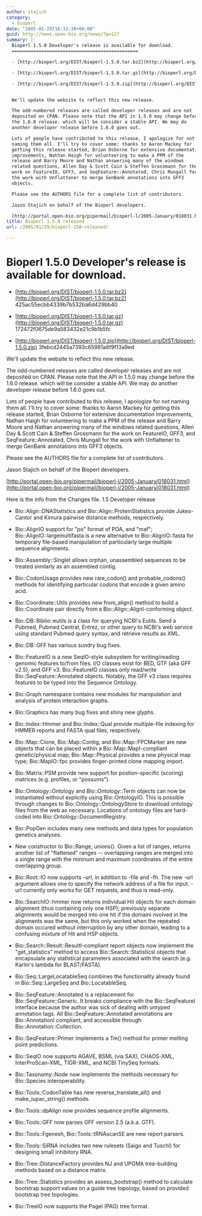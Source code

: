 ```yaml
---
author: stajich
category:
  - bioperl
date: "2005-01-29T16:33:38+00:00"
guid: http://news.open-bio.org/news/?p=127
summary: |-
  Bioperl 1.5.0 Developer's release is available for download.
  ===============================================

  - [http://bioperl.org/DIST/bioperl-1.5.0.tar.bz2](http://bioperl.org/DIST/bioperl-1.5.0.tar.bz2) 425ac55ecbb4339b7b532ba6d429bb40

  - [http://bioperl.org/DIST/bioperl-1.5.0.tar.gz](http://bioperl.org/DIST/bioperl-1.5.0.tar.gz) 172472f0675de9a583432e21c9b1b5fc

  - [http://bioperl.org/DIST/bioperl-1.5.0.zip](http://bioperl.org/DIST/bioperl-1.5.0.zip) 3febcd2445a7393c65981a6f9f13a9ed


  We'll update the website to reflect this new release.

  The odd-numbered releases are called developer releases and are not
  deposited on CPAN. Please note that the API in 1.5.0 may change before
  the 1.6.0 release. which will be consider a stable API. We may do
  another developer release before 1.6.0 goes out.

  Lots of people have contributed to this release, I apologize for not
  naming them all. I'll try to cover some: thanks to Aaron Mackey for
  getting this release started, Brian Osborne for extensive documentation
  improvements, Nathan Haigh for volunteering to make a PPM of the
  release and Barry Moore and Nathan answering many of the windows
  related questions, Allen Day & Scott Cain & Steffen Grossmann for the
  work on FeatureIO, GFF3, and SeqFeature::Annotated, Chris Mungall for
  the work with Unflattener to merge GenBank annotations into GFF3
  objects.

  Please see the AUTHORS file for a complete list of contributors.

  Jason Stajich on behalf of the Bioperl developers.

  [http://portal.open-bio.org/pipermail/bioperl-l/2005-January/018031.html](http://portal.open-bio.org/pipermail/bioperl-l/2005-January/018031.html)
title: Bioperl 1.5.0 released
url: /2005/01/29/bioperl-150-released/

---
```

Bioperl 1.5.0 Developer's release is available for download.
===============================================

- [http://bioperl.org/DIST/bioperl-1.5.0.tar.bz2](http://bioperl.org/DIST/bioperl-1.5.0.tar.bz2) 425ac55ecbb4339b7b532ba6d429bb40

- [http://bioperl.org/DIST/bioperl-1.5.0.tar.gz](http://bioperl.org/DIST/bioperl-1.5.0.tar.gz) 172472f0675de9a583432e21c9b1b5fc

- [http://bioperl.org/DIST/bioperl-1.5.0.zip](http://bioperl.org/DIST/bioperl-1.5.0.zip) 3febcd2445a7393c65981a6f9f13a9ed

We'll update the website to reflect this new release.

The odd-numbered releases are called developer releases and are not
deposited on CPAN. Please note that the API in 1.5.0 may change before
the 1.6.0 release. which will be consider a stable API. We may do
another developer release before 1.6.0 goes out.

Lots of people have contributed to this release, I apologize for not
naming them all. I'll try to cover some: thanks to Aaron Mackey for
getting this release started, Brian Osborne for extensive documentation
improvements, Nathan Haigh for volunteering to make a PPM of the
release and Barry Moore and Nathan answering many of the windows
related questions, Allen Day & Scott Cain & Steffen Grossmann for the
work on FeatureIO, GFF3, and SeqFeature::Annotated, Chris Mungall for
the work with Unflattener to merge GenBank annotations into GFF3
objects.

Please see the AUTHORS file for a complete list of contributors.

Jason Stajich on behalf of the Bioperl developers.

[http://portal.open-bio.org/pipermail/bioperl-l/2005-January/018031.html](http://portal.open-bio.org/pipermail/bioperl-l/2005-January/018031.html)

Here is the info from the Changes file.
1.5 Developer release

- Bio::Align::DNAStatistics and Bio::Align::ProteinStatistics provide Jukes-Cantor and Kimura pairwise distance methods, respectively.

- Bio::AlignIO support for "po" format of POA, and "maf"; Bio::AlignIO::largemultifasta is a new alternative to Bio::AlignIO::fasta for temporary file-based manipulation of particularly large multiple sequence alignments.

- Bio::Assembly::Singlet allows orphan, unassembled sequences to be treated similarly as an assembled contig.

- Bio::CodonUsage provides new rare\_codon() and probable\_codons() methods for identifying particular codons that encode a given amino acid.

- Bio::Coordinate::Utils provides new from\_align() method to build a Bio::Coordinate pair directly from a Bio::Align::AlignI-conforming object.

- Bio::DB::Biblio::eutils is a class for querying NCBI's Eutils. Send a Pubmed, Pubmed Central, Entrez, or other query to NCBI's web service using standard Pubmed query syntax, and retrieve results as XML.

- Bio::DB::GFF has various sundry bug fixes.

- Bio::FeatureIO is a new SeqIO-style subsystem for writing/reading genomic features to/from files. I/O classes exist for BED, GTF (aka GFF v2.5), and GFF v3. Bio::FeatureIO classes only read/write Bio::SeqFeature::Annotated objects. Notably, the GFF v3 class requires features to be typed into the Sequence Ontology.

- Bio::Graph namespace contains new modules for manipulation and analysis of protein interaction graphs.

- Bio::Graphics has many bug fixes and shiny new glyphs.

- Bio::Index::Hmmer and Bio::Index::Qual provide multiple-file
  indexing for HMMER reports and FASTA qual files, respectively.

- Bio::Map::Clone, Bio::Map::Contig, and Bio::Map::FPCMarker are
  new objects that can be placed within a Bio::Map::MapI-compliant
  genetic/physical map; Bio::Map::Physical provides a new physical
  map type; Bio::MapIO::fpc provides finger-printed clone mapping
  import.

- Bio::Matrix::PSM provide new support for postion-specific
  (scoring) matrices (e.g. profiles, or "possums").

- Bio::Ontology::Ontology and Bio::Ontology::Term objects can now
  be instantiated without explicitly using Bio::OntologyIO. This
  is possible through changes to Bio::Ontology::OntologyStore to
  download ontology files from the web as necessary. Locations of
  ontology files are hard-coded into
  Bio::Ontology::DocumentRegistry.

- Bio::PopGen includes many new methods and data types for
  population genetics analyses.

- New constructor to Bio::Range, unions(). Given a list of
  ranges, returns another list of "flattened" ranges --
  overlapping ranges are merged into a single range with the
  mininum and maximum coordinates of the entire overlapping group.

- Bio::Root::IO now supports -url, in addition to -file and -fh. The new -url argument allows one to specify the network address of a file for input. -url currently only works for GET requests, and thus is read-only.

- Bio::SearchIO::hmmer now returns individual Hit objects for each domain alignment (thus containing only one HSP); previously separate alignments would be merged into one hit if the domaini nvolved in the alignments was the same, but this only worked when the repeated domain occured without interruption by any other domain, leading to a confusing mixture of Hit and HSP objects.

- Bio::Search::Result::ResultI-compliant report objects now implement the "get\_statistics" method to access Bio::Search::StatisticsI objects that encapsulate any statistical parameters associated with the search (e.g. Karlin's lambda for BLAST/FASTA).

- Bio::Seq::LargeLocatableSeq combines the functionality already found in Bio::Seq::LargeSeq and Bio::LocatableSeq.

- Bio::SeqFeature::Annotated is a replacement for Bio::SeqFeature::Generic. It breaks compliance with the Bio::SeqFeatureI interface because the author was sick of dealing with untyped annotation tags. All Bio::SeqFeature::Annotated annotations are Bio::AnnotationI compliant, and accessible through Bio::Annotation::Collection.

- Bio::SeqFeature::Primer implements a Tm() method for primer melting point predictions.

- Bio::SeqIO now supports AGAVE, BSML (via SAX), CHAOS-XML, InterProScan-XML, TIGR-XML, and NCBI TinySeq formats.

- Bio::Taxonomy::Node now implements the methods necessary for Bio::Species interoperability.

- Bio::Tools::CodonTable has new reverse\_translate\_all() and make\_iupac\_string() methods.

- Bio::Tools::dpAlign now provides sequence profile alignments.

- Bio::Tools::GFF now parses GFF version 2.5 (a.k.a. GTF).

- Bio::Tools::Fgenesh, Bio::Tools::tRNAscanSE are new report parsers.

- Bio::Tools::SiRNA includes two new rulesets (Saigo and Tuschl) for designing small inhibitory RNA.

- Bio::Tree::DistanceFactory provides NJ and UPGMA tree-building methods based on a distance matrix.

- Bio::Tree::Statistics provides an assess\_bootstrap() method to calculate bootstrap support values on a guide tree topology, based on provided bootstrap tree topologies.

- Bio::TreeIO now supports the Pagel (PAG) tree format.
